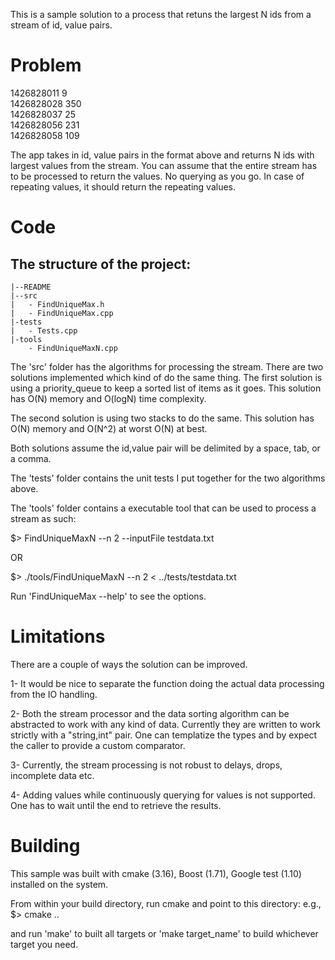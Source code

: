 This is a sample solution to a process that retuns the largest N ids from a stream of id, value pairs.

# Problem
1426828011 9\
1426828028 350\
1426828037 25\
1426828056 231\
1426828058 109

The app takes in id, value pairs in the format above and returns N ids with largest values from the stream.
You can assume that the entire stream has to be processed to return the values. No querying as you go.
In case of repeating values, it should return the repeating values.

# Code
The structure of the project:
----
    |--README
    |--src
    |   - FindUniqueMax.h       
    |   - FindUniqueMax.cpp
    |-tests
    |   - Tests.cpp
    |-tools
        - FindUniqueMaxN.cpp

The 'src' folder has the algorithms for processing the stream. 
There are two solutions implemented which kind of do the same thing.
The first solution is using a priority_queue to keep a sorted list of items as it goes.
This solution has O(N) memory and O(logN) time complexity.

The second solution is using two stacks to do the same. 
This solution has O(N) memory and O(N^2) at worst O(N) at best.

Both solutions assume the id,value pair will be delimited by a space, tab, or a comma.

The 'tests' folder contains the unit tests I put together for the two algorithms above.

The 'tools' folder contains a executable tool that can be used to process a stream as such:

$> FindUniqueMaxN --n 2 --inputFile testdata.txt

OR

$> ./tools/FindUniqueMaxN --n 2 < ../tests/testdata.txt

Run 'FindUniqueMax --help' to see the options.

# Limitations

There are a couple of ways the solution can be improved. 

1- It would be nice to separate the function doing the actual data processing from the IO handling.

2- Both the stream processor and the data sorting algorithm can be abstracted to work 
with any kind of data. Currently they are written to work strictly with a "string,int" pair.
One can templatize the types and by expect the caller to provide a custom comparator. 

3- Currently, the stream processing is not robust to delays, drops, incomplete data etc.

4- Adding values while continuously querying for values is not supported. One has to wait until the end to 
retrieve the results.

# Building 
This sample was built with cmake (3.16), Boost (1.71), Google test (1.10) installed on the system.

From within your build directory, run cmake and point to this directory:
e.g.,
$> cmake ..

and run 'make' to built all targets or 'make target_name' to build whichever target you need.